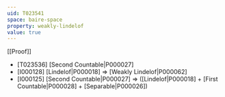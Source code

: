 ```yaml
---
uid: T023541
space: baire-space
property: weakly-lindelof
value: true
---
```

[[Proof]]

* [T023536] [Second Countable|P000027]
* [I000128] [Lindelof|P000018] => [Weakly Lindelof|P000062]
* [I000125] [Second Countable|P000027] => ([Lindelof|P000018] + [First Countable|P000028] + [Separable|P000026])

